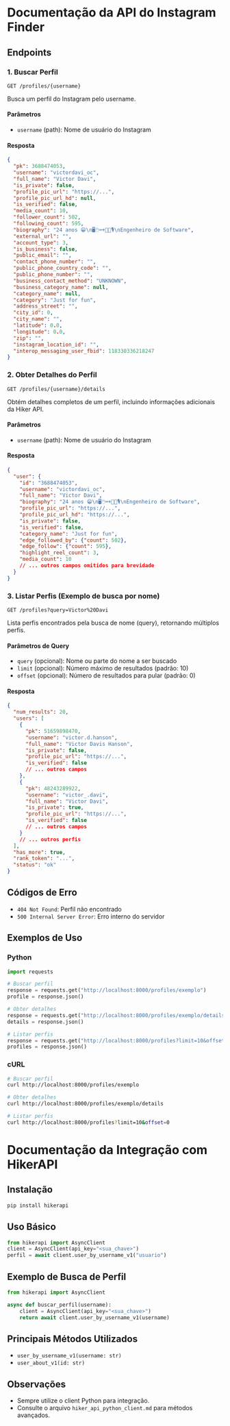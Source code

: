 # Documentação da API do Instagram Finder

## Endpoints

### 1. Buscar Perfil
```http
GET /profiles/{username}
```

Busca um perfil do Instagram pelo username.

#### Parâmetros
- `username` (path): Nome de usuário do Instagram

#### Resposta
```json
{
  "pk": 3688474053,
  "username": "victordavi_oc",
  "full_name": "Victor Davi",
  "is_private": false,
  "profile_pic_url": "https://...",
  "profile_pic_url_hd": null,
  "is_verified": false,
  "media_count": 10,
  "follower_count": 502,
  "following_count": 595,
  "biography": "24 anos 😁\n🖥🖱⌨+🎼🎶🎙\nEngenheiro de Software",
  "external_url": "",
  "account_type": 3,
  "is_business": false,
  "public_email": "",
  "contact_phone_number": "",
  "public_phone_country_code": "",
  "public_phone_number": "",
  "business_contact_method": "UNKNOWN",
  "business_category_name": null,
  "category_name": null,
  "category": "Just for fun",
  "address_street": "",
  "city_id": 0,
  "city_name": "",
  "latitude": 0.0,
  "longitude": 0.0,
  "zip": "",
  "instagram_location_id": "",
  "interop_messaging_user_fbid": 118330336218247
}
```

### 2. Obter Detalhes do Perfil
```http
GET /profiles/{username}/details
```

Obtém detalhes completos de um perfil, incluindo informações adicionais da Hiker API.

#### Parâmetros
- `username` (path): Nome de usuário do Instagram

#### Resposta
```json
{
  "user": {
    "id": "3688474053",
    "username": "victordavi_oc",
    "full_name": "Victor Davi",
    "biography": "24 anos 😁\n🖥🖱⌨+🎼🎶🎙\nEngenheiro de Software",
    "profile_pic_url": "https://...",
    "profile_pic_url_hd": "https://...",
    "is_private": false,
    "is_verified": false,
    "category_name": "Just for fun",
    "edge_followed_by": {"count": 502},
    "edge_follow": {"count": 595},
    "highlight_reel_count": 3,
    "media_count": 10
    // ... outros campos omitidos para brevidade
  }
}
```

### 3. Listar Perfis (Exemplo de busca por nome)
```http
GET /profiles?query=Victor%20Davi
```

Lista perfis encontrados pela busca de nome (query), retornando múltiplos perfis.

#### Parâmetros de Query
- `query` (opcional): Nome ou parte do nome a ser buscado
- `limit` (opcional): Número máximo de resultados (padrão: 10)
- `offset` (opcional): Número de resultados para pular (padrão: 0)

#### Resposta
```json
{
  "num_results": 20,
  "users": [
    {
      "pk": 51659898470,
      "username": "victor.d.hanson",
      "full_name": "Victor Davis Hanson",
      "is_private": false,
      "profile_pic_url": "https://...",
      "is_verified": false
      // ... outros campos
    },
    {
      "pk": 48243289922,
      "username": "victor_.davi",
      "full_name": "Victor Davi",
      "is_private": true,
      "profile_pic_url": "https://...",
      "is_verified": false
      // ... outros campos
    }
    // ... outros perfis
  ],
  "has_more": true,
  "rank_token": "...",
  "status": "ok"
}
```

## Códigos de Erro

- `404 Not Found`: Perfil não encontrado
- `500 Internal Server Error`: Erro interno do servidor

## Exemplos de Uso

### Python
```python
import requests

# Buscar perfil
response = requests.get("http://localhost:8000/profiles/exemplo")
profile = response.json()

# Obter detalhes
response = requests.get("http://localhost:8000/profiles/exemplo/details")
details = response.json()

# Listar perfis
response = requests.get("http://localhost:8000/profiles?limit=10&offset=0")
profiles = response.json()
```

### cURL
```bash
# Buscar perfil
curl http://localhost:8000/profiles/exemplo

# Obter detalhes
curl http://localhost:8000/profiles/exemplo/details

# Listar perfis
curl http://localhost:8000/profiles?limit=10&offset=0
```

# Documentação da Integração com HikerAPI

## Instalação

```bash
pip install hikerapi
```

## Uso Básico

```python
from hikerapi import AsyncClient
client = AsyncClient(api_key="<sua_chave>")
perfil = await client.user_by_username_v1("usuario")
```

## Exemplo de Busca de Perfil

```python
from hikerapi import AsyncClient

async def buscar_perfil(username):
    client = AsyncClient(api_key="<sua_chave>")
    return await client.user_by_username_v1(username)
```

## Principais Métodos Utilizados
- `user_by_username_v1(username: str)`
- `user_about_v1(id: str)`

## Observações
- Sempre utilize o client Python para integração.
- Consulte o arquivo `hiker_api_python_client.md` para métodos avançados. 